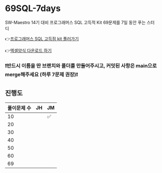 # 69SQL-7days

SW-Maestro 14기 대비 프로그래머스 SQL 고득적 Kit 69문제를 7일 동안 푸는 스터디

👉[프로그래머스 SQL 고득점 kit 풀러가기](https://school.programmers.co.kr/learn/challenges?tab=sql_practice_kit)

👉[엑셀양식 다운로드 하기](https://docs.google.com/spreadsheets/d/1QXTwCkL-f9BbYO15qe2NCnqzQ03vuOh2ZA_nmWpZCCo/edit#gid=232438775)


### ❗️반드시 이름을 딴 브랜치와 폴더를 만들어주시고, 커밋된 사항은 main으로 merge해주세요 (하루 7문제 권장)❗️

## 진행도

| 풀이문제 수 | JH  | JM |
| ----------- | --- | --- |
| 10          |     | ✅ |
| 20          |     |     |
| 30          |     |     |
| 40          |     |     |
| 50          |     |     |
| 60          |     |     |
| 69          |     |     |
